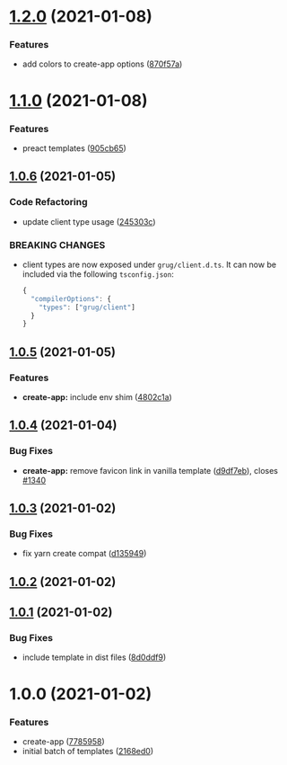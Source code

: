 # [1.2.0](https://github.com/delaneyj/grug/compare/create-app@1.1.0...create-app@1.2.0) (2021-01-08)


### Features

* add colors to create-app options ([870f57a](https://github.com/delaneyj/grug/commit/870f57a0a67b0ee854b67b40e2c7b9dad58b4004))



# [1.1.0](https://github.com/delaneyj/grug/compare/create-app@1.0.6...create-app@1.1.0) (2021-01-08)


### Features

* preact templates ([905cb65](https://github.com/delaneyj/grug/commit/905cb65d3b766d584137e5fbb400764bd3156558))



## [1.0.6](https://github.com/delaneyj/grug/compare/create-app@1.0.5...create-app@1.0.6) (2021-01-05)


### Code Refactoring

* update client type usage ([245303c](https://github.com/delaneyj/grug/commit/245303ca35ff2a40eca49e102b4f82cb1210f597))


### BREAKING CHANGES

* client types are now exposed under `grug/client.d.ts`.
It can now be included via the following `tsconfig.json`:

    ```ts
    {
      "compilerOptions": {
        "types": ["grug/client"]
      }
    }
    ```



## [1.0.5](https://github.com/delaneyj/grug/compare/create-app@1.0.4...create-app@1.0.5) (2021-01-05)


### Features

* **create-app:** include env shim ([4802c1a](https://github.com/delaneyj/grug/commit/4802c1a56ca79718881fae9466cbb836db8e9453))



## [1.0.4](https://github.com/delaneyj/grug/compare/create-app@1.0.3...create-app@1.0.4) (2021-01-04)


### Bug Fixes

* **create-app:** remove favicon link in vanilla template ([d9df7eb](https://github.com/delaneyj/grug/commit/d9df7ebc48cd5c04c43830b14504ba391caf37c6)), closes [#1340](https://github.com/delaneyj/grug/issues/1340)



## [1.0.3](https://github.com/delaneyj/grug/compare/create-app@1.0.2...create-app@1.0.3) (2021-01-02)


### Bug Fixes

* fix yarn create compat ([d135949](https://github.com/delaneyj/grug/commit/d135949013ea0e572fe0a7b22bb9306644036c08))



## [1.0.2](https://github.com/delaneyj/grug/compare/create-app@1.0.1...create-app@1.0.2) (2021-01-02)



## [1.0.1](https://github.com/delaneyj/grug/compare/create-app@1.0.0...create-app@1.0.1) (2021-01-02)


### Bug Fixes

* include template in dist files ([8d0ddf9](https://github.com/delaneyj/grug/commit/8d0ddf9f8bdf76b94e31358a3f03955fb4d4e247))



# 1.0.0 (2021-01-02)


### Features

* create-app ([7785958](https://github.com/delaneyj/grug/commit/7785958d28316464d2309981d9d0b0ac716da95e))
* initial batch of templates ([2168ed0](https://github.com/delaneyj/grug/commit/2168ed0f5019363d71956eabcce60bc31a36d30b))



